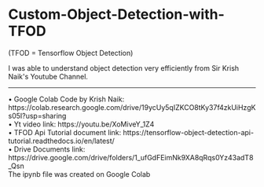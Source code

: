 # Custom-Object-Detection-with-TFOD
(TFOD = Tensorflow Object Detection)

I was able to understand object detection very efficiently from Sir Krish Naik's Youtube Channel. 
<hr> 
•	Google Colab Code by Krish Naik: https://colab.research.google.com/drive/19ycUy5qIZKCO8tKy37f4zkUiHzgKs05I?usp=sharing <br>
•	Yt video link: https://youtu.be/XoMiveY_1Z4 <br>
•	TFOD Api Tutorial document link: https://tensorflow-object-detection-api-tutorial.readthedocs.io/en/latest/ <br>
•	Drive Documents link: https://drive.google.com/drive/folders/1_ufGdFEimNk9XA8qRqs0Yz43adT8_Qsn  <br>
The ipynb file was created on Google Colab
